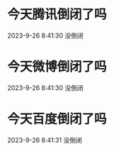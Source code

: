 # 今天腾讯倒闭了吗

2023-9-26 8:41:30 没倒闭

# 今天微博倒闭了吗

2023-9-26 8:41:30 没倒闭

# 今天百度倒闭了吗

2023-9-26 8:41:31 没倒闭

